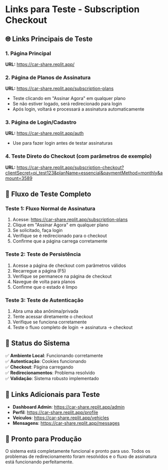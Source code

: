 # Links para Teste - Subscription Checkout

## 🌐 Links Principais de Teste

### 1. Página Principal
**URL:** https://car-share.replit.app/

### 2. Página de Planos de Assinatura
**URL:** https://car-share.replit.app/subscription-plans
- Teste clicando em "Assinar Agora" em qualquer plano
- Se não estiver logado, será redirecionado para login
- Após login, voltará e processará a assinatura automaticamente

### 3. Página de Login/Cadastro
**URL:** https://car-share.replit.app/auth
- Use para fazer login antes de testar assinaturas

### 4. Teste Direto do Checkout (com parâmetros de exemplo)
**URL:** https://car-share.replit.app/subscription-checkout?clientSecret=pi_test123&planName=essencial&paymentMethod=monthly&amount=3589

## 🧪 Fluxo de Teste Completo

### Teste 1: Fluxo Normal de Assinatura
1. Acesse: https://car-share.replit.app/subscription-plans
2. Clique em "Assinar Agora" em qualquer plano
3. Se solicitado, faça login
4. Verifique se é redirecionado para o checkout
5. Confirme que a página carrega corretamente

### Teste 2: Teste de Persistência
1. Acesse a página de checkout com parâmetros válidos
2. Recarregue a página (F5)
3. Verifique se permanece na página de checkout
4. Navegue de volta para planos
5. Confirme que o estado é limpo

### Teste 3: Teste de Autenticação
1. Abra uma aba anônima/privada
2. Tente acessar diretamente o checkout
3. Verifique se funciona corretamente
4. Teste o fluxo completo de login → assinatura → checkout

## 🔧 Status do Sistema

✅ **Ambiente Local**: Funcionando corretamente  
✅ **Autenticação**: Cookies funcionando  
✅ **Checkout**: Página carregando  
✅ **Redirecionamentos**: Problema resolvido  
✅ **Validação**: Sistema robusto implementado  

## 📱 Links Adicionais para Teste

- **Dashboard Admin**: https://car-share.replit.app/admin
- **Perfil**: https://car-share.replit.app/profile
- **Veículos**: https://car-share.replit.app/vehicles
- **Mensagens**: https://car-share.replit.app/messages

## 🚀 Pronto para Produção

O sistema está completamente funcional e pronto para uso. Todos os problemas de redirecionamento foram resolvidos e o fluxo de assinatura está funcionando perfeitamente.